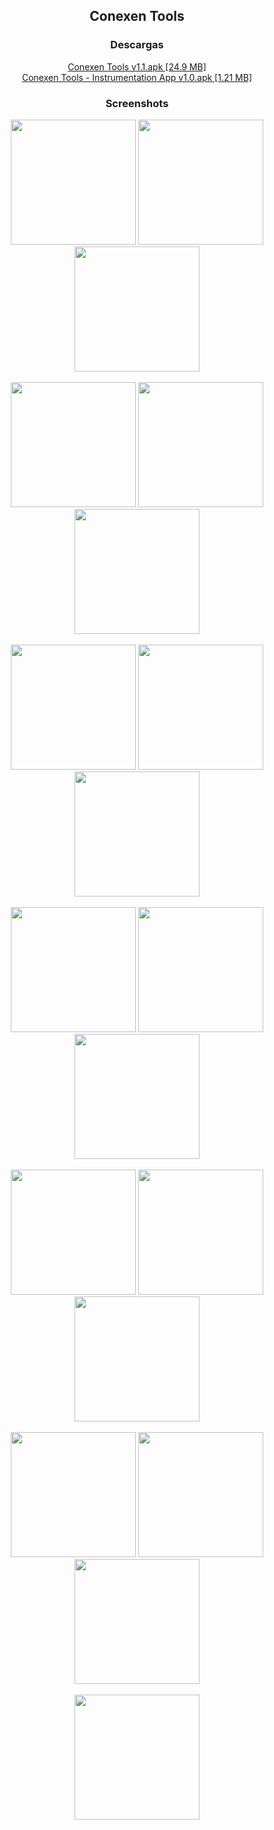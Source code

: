 <div align='center'>
  <h2>Conexen Tools </h2>

  <h3>Descargas</h3>
  <a href="https://github.com/conexentools/conexentools/releases/download/latest/Conexen_Tools_v1.1.apk">Conexen Tools v1.1.apk [24.9 MB]</a></br>
  <a href="https://github.com/conexentools/conexentools/releases/download/v1.0/Conexen_Tools_-_Instrumentation_App_v1.0.apk">Conexen Tools - Instrumentation App v1.0.apk [1.21 MB]</a>
  
  <h3>Screenshots</h3>
  <img src="https://raw.githubusercontent.com/conexentools/conexentools/main/Images/Screenshots/1.jpg" width=200>
  <img src="https://raw.githubusercontent.com/conexentools/conexentools/main/Images/Screenshots/2.jpg" width=200>
  <img src="https://raw.githubusercontent.com/conexentools/conexentools/main/Images/Screenshots/3.jpg" width=200></br></br>
  <img src="https://raw.githubusercontent.com/conexentools/conexentools/main/Images/Screenshots/4.jpg" width=200>
  <img src="https://raw.githubusercontent.com/conexentools/conexentools/main/Images/Screenshots/5.jpg" width=200>
  <img src="https://raw.githubusercontent.com/conexentools/conexentools/main/Images/Screenshots/6.jpg" width=200></br></br>
  <img src="https://raw.githubusercontent.com/conexentools/conexentools/main/Images/Screenshots/7.jpg" width=200>
  <img src="https://raw.githubusercontent.com/conexentools/conexentools/main/Images/Screenshots/8.jpg" width=200>
  <img src="https://raw.githubusercontent.com/conexentools/conexentools/main/Images/Screenshots/9.jpg" width=200></br></br>
  <img src="https://raw.githubusercontent.com/conexentools/conexentools/main/Images/Screenshots/10.jpg" width=200>
  <img src="https://raw.githubusercontent.com/conexentools/conexentools/main/Images/Screenshots/11.jpg" width=200>
  <img src="https://raw.githubusercontent.com/conexentools/conexentools/main/Images/Screenshots/12.jpg" width=200></br></br>
  <img src="https://raw.githubusercontent.com/conexentools/conexentools/main/Images/Screenshots/13.jpg" width=200>
  <img src="https://raw.githubusercontent.com/conexentools/conexentools/main/Images/Screenshots/14.jpg" width=200>
  <img src="https://raw.githubusercontent.com/conexentools/conexentools/main/Images/Screenshots/15.jpg" width=200></br></br>
  <img src="https://raw.githubusercontent.com/conexentools/conexentools/main/Images/Screenshots/16.jpg" width=200>
  <img src="https://raw.githubusercontent.com/conexentools/conexentools/main/Images/Screenshots/17.jpg" width=200>
  <img src="https://raw.githubusercontent.com/conexentools/conexentools/main/Images/Screenshots/18.jpg" width=200></br></br>
  <img src="https://raw.githubusercontent.com/conexentools/conexentools/main/Images/Screenshots/19.jpg" width=200>

</div>

